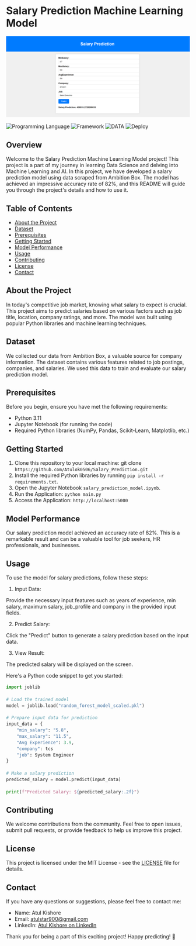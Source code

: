 # Salary Prediction Machine Learning Model

![Salary Prediction](https://github.com/Atulok0506/Salary_Prediction/blob/main/Screenshot_Model.png)

![Programming Language](https://img.shields.io/badge/Python-3.10-orange)
![Framework](https://img.shields.io/badge/Framework-Flask-red)
![DATA](https://img.shields.io/badge/Ambitionbox-fcba03)
![Deploy](https://img.shields.io/badge/AWS-fcba03)

## Overview

Welcome to the Salary Prediction Machine Learning Model project! This project is a part of my journey in learning Data Science and delving into Machine Learning and AI. In this project, we have developed a salary prediction model using data scraped from Ambition Box. The model has achieved an impressive accuracy rate of 82%, and this README will guide you through the project's details and how to use it.

## Table of Contents

- [About the Project](#about-the-project)
- [Dataset](#dataset)
- [Prerequisites](#prerequisites)
- [Getting Started](#getting-started)
- [Model Performance](#model-performance)
- [Usage](#usage)
- [Contributing](#contributing)
- [License](#license)
- [Contact](#contact)

## About the Project

In today's competitive job market, knowing what salary to expect is crucial. This project aims to predict salaries based on various factors such as job title, location, company ratings, and more. The model was built using popular Python libraries and machine learning techniques.

## Dataset

We collected our data from Ambition Box, a valuable source for company information. The dataset contains various features related to job postings, companies, and salaries. We used this data to train and evaluate our salary prediction model.

## Prerequisites

Before you begin, ensure you have met the following requirements:

- Python 3.11
- Jupyter Notebook (for running the code)
- Required Python libraries (NumPy, Pandas, Scikit-Learn, Matplotlib, etc.)

## Getting Started

1. Clone this repository to your local machine: git clone `https://github.com/Atulok0506/Salary_Prediction.git`
2. Install the required Python libraries by running `pip install -r requirements.txt`.
3. Open the Jupyter Notebook `salary_prediction_model.ipynb`.
4. Run the Application: `python main.py`
5.  Access the Application: `http://localhost:5000`

## Model Performance

Our salary prediction model achieved an accuracy rate of 82%. This is a remarkable result and can be a valuable tool for job seekers, HR professionals, and businesses.

## Usage

To use the model for salary predictions, follow these steps:

1. Input Data:

Provide the necessary input features such as years of experience, min salary, maximum salary, job_profile and company in the provided input fields.

2. Predict Salary:

Click the "Predict" button to generate a salary prediction based on the input data.

3. View Result:

The predicted salary will be displayed on the screen.

Here's a Python code snippet to get you started:

```python
import joblib

# Load the trained model
model = joblib.load("random_forest_model_scaled.pkl")

# Prepare input data for prediction
input_data = {
    "min_salary": "5.8",
    "max_salary": "11.5",
    "Avg Experience": 3.9,
    "company": tcs
    "job": System Engineer
}

# Make a salary prediction
predicted_salary = model.predict(input_data)

print(f"Predicted Salary: ${predicted_salary:.2f}")
```

## Contributing

We welcome contributions from the community. Feel free to open issues, submit pull requests, or provide feedback to help us improve this project.

## License

This project is licensed under the MIT License - see the [LICENSE](LICENSE) file for details.

## Contact

If you have any questions or suggestions, please feel free to contact me:

- Name: Atul Kishore
- Email: atulstar900@gmail.com
- LinkedIn: [Atul Kishore on LinkedIn](https://www.linkedin.com/in/atul-kishore-b16991179/)

Thank you for being a part of this exciting project! Happy predicting! 🚀
